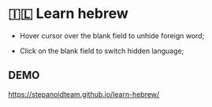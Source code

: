 #  🇮🇱 Learn hebrew

- Hover cursor over the blank field to unhide foreign word;

- Click on the blank field to switch hidden language;

## DEMO

https://stepanoidteam.github.io/learn-hebrew/

